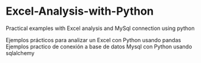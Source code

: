 # Excel-Analysis-with-Python
Practical examples with Excel analysis and MySql connection using python

Ejemplos prácticos para analizar un Excel con Python usando pandas
Ejemplos practico de conexión a base de datos Mysql con Python usando sqlalchemy
